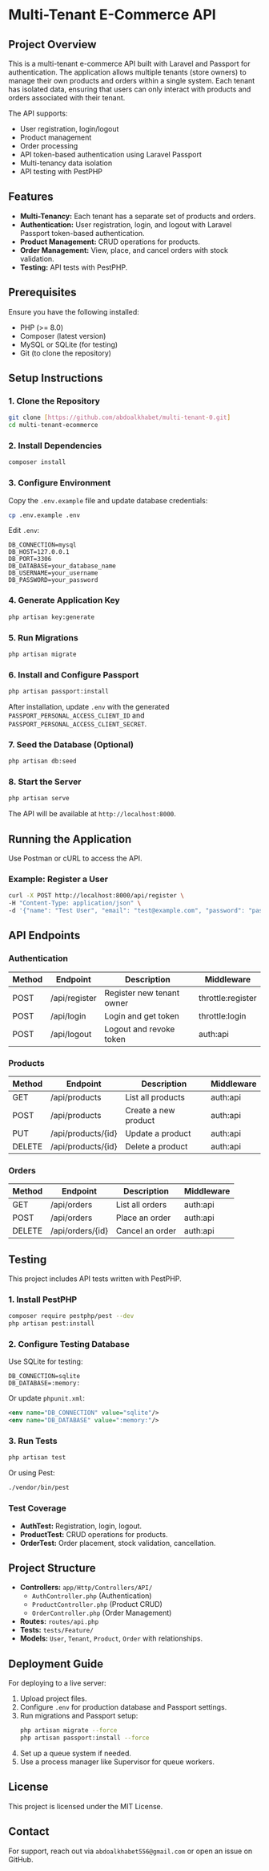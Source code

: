 # Multi-Tenant E-Commerce API

## Project Overview
This is a multi-tenant e-commerce API built with Laravel and Passport for authentication. The application allows multiple tenants (store owners) to manage their own products and orders within a single system. Each tenant has isolated data, ensuring that users can only interact with products and orders associated with their tenant.

The API supports:
- User registration, login/logout
- Product management
- Order processing
- API token-based authentication using Laravel Passport
- Multi-tenancy data isolation
- API testing with PestPHP

## Features
- **Multi-Tenancy:** Each tenant has a separate set of products and orders.
- **Authentication:** User registration, login, and logout with Laravel Passport token-based authentication.
- **Product Management:** CRUD operations for products.
- **Order Management:** View, place, and cancel orders with stock validation.
- **Testing:** API tests with PestPHP.

## Prerequisites
Ensure you have the following installed:
- PHP (>= 8.0)
- Composer (latest version)
- MySQL or SQLite (for testing)
- Git (to clone the repository)

## Setup Instructions
### 1. Clone the Repository
```bash
git clone [https://github.com/abdoalkhabet/multi-tenant-0.git]
cd multi-tenant-ecommerce
```
### 2. Install Dependencies
```bash
composer install
```
### 3. Configure Environment
Copy the `.env.example` file and update database credentials:
```bash
cp .env.example .env
```
Edit `.env`:
```env
DB_CONNECTION=mysql
DB_HOST=127.0.0.1
DB_PORT=3306
DB_DATABASE=your_database_name
DB_USERNAME=your_username
DB_PASSWORD=your_password
```
### 4. Generate Application Key
```bash
php artisan key:generate
```
### 5. Run Migrations
```bash
php artisan migrate
```
### 6. Install and Configure Passport
```bash
php artisan passport:install
```
After installation, update `.env` with the generated `PASSPORT_PERSONAL_ACCESS_CLIENT_ID` and `PASSPORT_PERSONAL_ACCESS_CLIENT_SECRET`.

### 7. Seed the Database (Optional)
```bash
php artisan db:seed
```
### 8. Start the Server
```bash
php artisan serve
```
The API will be available at `http://localhost:8000`.

## Running the Application
Use Postman or cURL to access the API.

### Example: Register a User
```bash
curl -X POST http://localhost:8000/api/register \
-H "Content-Type: application/json" \
-d '{"name": "Test User", "email": "test@example.com", "password": "password", "password_confirmation": "password", "tenant_name": "Test Tenant", "owner_name": "Owner Name"}'
```

## API Endpoints

### **Authentication**
| Method | Endpoint       | Description | Middleware        |
|--------|--------------|-------------|------------------|
| POST   | /api/register | Register new tenant owner | throttle:register |
| POST   | /api/login    | Login and get token | throttle:login |
| POST   | /api/logout   | Logout and revoke token | auth:api |

### **Products**
| Method | Endpoint           | Description | Middleware |
|--------|-------------------|-------------|------------|
| GET    | /api/products      | List all products | auth:api |
| POST   | /api/products      | Create a new product | auth:api |
| PUT    | /api/products/{id} | Update a product | auth:api |
| DELETE | /api/products/{id} | Delete a product | auth:api |

### **Orders**
| Method | Endpoint          | Description | Middleware |
|--------|------------------|-------------|------------|
| GET    | /api/orders      | List all orders | auth:api |
| POST   | /api/orders      | Place an order | auth:api |
| DELETE | /api/orders/{id} | Cancel an order | auth:api |

## Testing
This project includes API tests written with PestPHP.

### 1. Install PestPHP
```bash
composer require pestphp/pest --dev
php artisan pest:install
```
### 2. Configure Testing Database
Use SQLite for testing:
```env
DB_CONNECTION=sqlite
DB_DATABASE=:memory:
```
Or update `phpunit.xml`:
```xml
<env name="DB_CONNECTION" value="sqlite"/>
<env name="DB_DATABASE" value=":memory:"/>
```
### 3. Run Tests
```bash
php artisan test
```
Or using Pest:
```bash
./vendor/bin/pest
```
### Test Coverage
- **AuthTest:** Registration, login, logout.
- **ProductTest:** CRUD operations for products.
- **OrderTest:** Order placement, stock validation, cancellation.

## Project Structure
- **Controllers:** `app/Http/Controllers/API/`
  - `AuthController.php` (Authentication)
  - `ProductController.php` (Product CRUD)
  - `OrderController.php` (Order Management)
- **Routes:** `routes/api.php`
- **Tests:** `tests/Feature/`
- **Models:** `User`, `Tenant`, `Product`, `Order` with relationships.

## Deployment Guide
For deploying to a live server:
1. Upload project files.
2. Configure `.env` for production database and Passport settings.
3. Run migrations and Passport setup:
   ```bash
   php artisan migrate --force
   php artisan passport:install --force
   ```
4. Set up a queue system if needed.
5. Use a process manager like Supervisor for queue workers.


## License
This project is licensed under the MIT License.

## Contact
For support, reach out via `abdoalkhabet556@gmail.com` or open an issue on GitHub.

